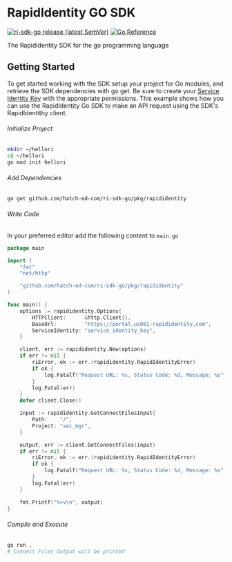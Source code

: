 # RapidIdentity GO SDK

[![ri-sdk-go release (latest SemVer)](https://img.shields.io/github/v/release/hatch-ed-com/ri-sdk-go?sort=semver)](https://github.com/hatch-ed-com/ri-sdk-go/releases)
[![Go Reference](https://img.shields.io/static/v1?label=godoc&message=reference&color=blue)](https://pkg.go.dev/github.com/hatch-ed-com/ri-sdk-go/pkg/rapididentity)

The RapidIdentity SDK for the go programming language

## Getting Started

To get started working with the SDK setup your project for Go modules, and retrieve the SDK dependencies with go
get. Be sure to create your [Service Identity Key][1] with the appropriate permissions.
This example shows how you can use the RapidIdentity Go SDK to make an API request using the SDK's
RapidIdentithy client.

[1]: https://help.rapididentity.com/docs/service-identities-in-rapididentity

###### Initialize Project

```sh
mkdir ~/hellori
cd ~/hellori
go mod init hellori
```

###### Add Dependencies

```sh
go get github.com/hatch-ed-com/ri-sdk-go/pkg/rapididentity
```

###### Write Code

In your preferred editor add the following content to `main.go`

```go
package main

import (
	"fmt"
	"net/http"

	"github.com/hatch-ed-com/ri-sdk-go/pkg/rapididentity"
)

func main() {
	options := rapididentity.Options{
		HTTPClient:      &http.Client{},
		BaseUrl:         "https://portal.us001-rapididentity.com",
		ServiceIdentity: "service_identity_key",
	}

	client, err := rapididentity.New(options)
	if err != nil {
		riError, ok := err.(rapididentity.RapidIdentityError)
		if ok {
			log.Fatalf("Request URL: %s, Status Code: %d, Message: %s", riError.ReqUrl, riError.Code, riError.Message)
		}
		log.Fatal(err)
	}
	defer client.Close()

	input := rapididentity.GetConnectFilesInput{
		Path:    "/",
		Project: "sec_mgr",
	}

	output, err := client.GetConnectFiles(input)
	if err != nil {
		riError, ok := err.(rapididentity.RapidIdentityError)
		if ok {
			log.Fatalf("Request URL: %s, Status Code: %d, Message: %s", riError.ReqUrl, riError.Code, riError.Message)
		}
		log.Fatal(err)
	}

	fmt.Printf("%+v\n", output)
}
```

###### Compile and Execute

```sh
go run .
# Connect Files Output will be printed
```
